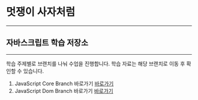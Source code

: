 # 멋쟁이 사자처럼

---

## 자바스크립트 학습 저장소

---

학습 주제별로 브랜치를 나눠 수업을 진행합니다.
학습 자료는 해당 브랜치로 이동 후 확인할 수 있습니다.

1. JavaScript Core Branch 바로가기 [바로가기](https://www.naver.com)
2. JavaScript Dom Branch 바로가기 [바로가기](https://www.naver.com)
